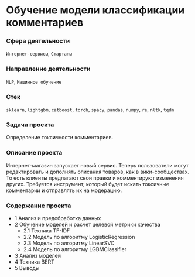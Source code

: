 # **Обучение модели классификации комментариев**

### **Сфера деятельности**
`Интернет-сервисы`, `Стартапы`

### **Направление деятельности**
`NLP`, `Машинное обучение`

### **Стек**
`sklearn`, `lightgbm`, `catboost`, `torch`, `spacy`, `pandas`, `numpy`, `re`, `nltk`, `tqdm`

### **Задача проекта**
Определение токсичности комментариев.

### **Описание проекта**
Интернет-магазин запускает новый сервис. Теперь пользователи могут редактировать и дополнять описания товаров, как в вики-сообществах. То есть клиенты предлагают свои правки и комментируют изменения других. Требуется инструмент, который будет искать токсичные комментарии и отправлять их на модерацию.

### **Содержание проекта**
- 1  Анализ и предобработка данных
- 2  Обучение моделей и расчет целевой метрики качества
  - 2.1  Техника TF-IDF
  - 2.2  Модель по алгоритму LogisticRegression
  - 2.3  Модель по алгоритму LinearSVC
  - 2.4  Модель по алгоритму LGBMClassifier
- 3  Анализ моделей
- 4  Техника BERT
- 5  Выводы
